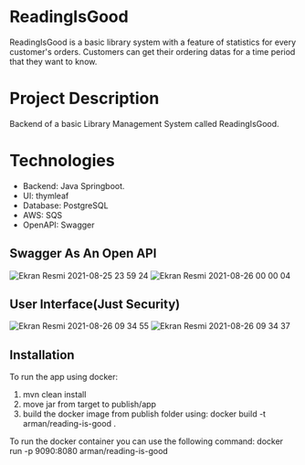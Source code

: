 # ReadingIsGood
ReadingIsGood is a basic library system with a feature of statistics for every customer's orders. Customers can get their ordering datas for a time period that they want to know.

# Project Description
Backend of a basic Library Management System called ReadingIsGood.

# Technologies
* Backend: Java Springboot.
* UI: thymleaf
* Database: PostgreSQL
* AWS: SQS
* OpenAPI: Swagger

## Swagger As An Open API
![Ekran Resmi 2021-08-25 23 59 24](https://user-images.githubusercontent.com/63503839/130864440-cac94e30-9a7d-4d06-ba89-f02a689d823a.png)
![Ekran Resmi 2021-08-26 00 00 04](https://user-images.githubusercontent.com/63503839/130864561-2c85e2b8-92cc-4700-b9cd-9cdf29b5d6e3.png)

## User Interface(Just Security)
![Ekran Resmi 2021-08-26 09 34 55](https://user-images.githubusercontent.com/63503839/130913214-49ab18cd-23a7-41b8-8076-22be9a509e9e.png)
![Ekran Resmi 2021-08-26 09 34 37](https://user-images.githubusercontent.com/63503839/130913252-248389c2-16a1-417b-a9f6-414370e40332.png)

## Installation
To run the app using docker:
1) mvn clean install
2) move jar from target to publish/app
3) build the docker image from publish folder using:
docker build -t arman/reading-is-good .

To run the docker container you can use the following command:
docker run -p 9090:8080 arman/reading-is-good

